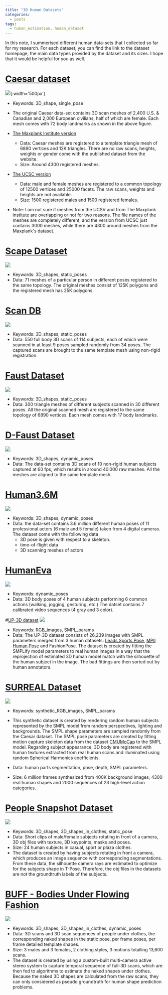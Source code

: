 ```yaml
---
title: "3D Human Datasets"
categories:
  - posts
tags:
  - human_estimation, human_dataset
---
```


In this note, I summerised different human data-sets that I collected so far for my research. For each dataset, you can find the link to the dataset homepage, the main data types provided by the dataset and its sizes. I hope that it would be helpful for you as well.

# [Caesar dataset](http://store.sae.org/caesar/)
![](/assets/images/3dhmds/caesar.png){:width='500px'}
- Keywords: 3D_shape, single_pose
-  The original Caesar data-set contains 3D scan meshes of 2,400 U.S. & Canadian and 2,000 European civilians, half of which are female. Each mesh comes with 72 body landmarks as shown in the above figure.

- [The Maxplank Institute version](http://humanshape.mpi-inf.mpg.de)
  - Data: Caesar meshes are registered to a template triangle mesh of 6890 vertices and 12K triangles. There are no raw scans, heights, weights or gender come with the published dataset from the website.
  - Size: Around 4300 registered meshes.

- [The UCSC version](https://graphics.soe.ucsc.edu/data/BodyModels/index.html)
  - Data: male and female meshes are registered to a common topology of 12500 vertices and 25000 facets. The raw scans, weights and heights are not available.
  - Size: 1500 registered males and 1500 registered females.

- Note: I am not sure if meshes from the UCSV and from The Maxplank institute are overlapping or not for two reasons. The file names of the meshes are completely different, and the version from UCSC just contains 3000 meshes, while there are 4300 around meshes from the Maxplank's dataset.

# [Scape Dataset](http://ai.stanford.edu/~drago/Projects/scape/scape.html)
![](/assets/images/3dhmds/scape.png)
- Keywords: 3D_shapes, static_poses
- Data: 71 meshes of a particular person in different poses registered to the same topology. The original meshes consist of 125K polygons and the registered mesh has 25K polygons.


# [Scan DB](http://gvvperfcapeva.mpi-inf.mpg.de/public/ScanDB/)
![](/assets/images/3dhmds/scandb.png)
- Keywords: 3D_shapes, static_poses
- Data: 550 full body 3D scans of 114 subjects, each of which were scanned in at least 9 poses sampled randomly from 34 poses. The captured scans are brought to the same template mesh using non-rigid registration.

# [Faust Dataset](http://faust.is.tue.mpg.de/overview)
![](/assets/images/3dhmds/faust.png)
- Keywords: 3D_shapes, static_poses
- Data: 300 triangle meshes of different subjects scanned in 30 different poses. All the original scanned mesh are registered to the same topology of 6890 vertices. Each mesh comes with 17 body landmarks.

# [D-Faust Dataset](http://dfaust.is.tue.mpg.de/)
![](/assets/images/3dhmds/dfaust.png)
- Keywords: 3D_shapes, dynamic_poses
- Data:  The data-set contains 3D scans of 10 non-rigid human subjects captured at 60 fps, which results in around 40.000 raw meshes. All the meshes are aligned to the same template mesh.

# [Human3.6M](http://vision.imar.ro/human3.6m/description.php)
![](/assets/images/3dhmds/human360m.png)
- Keywords: 3D_shapes, dynamic_poses
- Data: the data-set contains 3.6 million different human poses of 11 professional actors (6 male and 5 female) taken from 4 digital cameras. The dataset come with the following data
  - 3D pose is given with respect to a skeleton.
  - time-of-flight data
  - 3D scanning meshes of actors


# [HumanEva](http://humaneva.is.tue.mpg.de/)
![](/assets/images/3dhmds/humaneva.png)
- Keywords: dynamic_poses
- Data: 3D body poses of 4 human subjects performing 6 common actions (walking, jogging, gesturing, etc.) The datset contains 7 calibrated video sequences (4 gray and 3 color).

#[UP-3D dataset](http://files.is.tuebingen.mpg.de/classner/up/)
![](/assets/images/3dhmds/up.png)
- Keywords: RGB_images, SMPL_params
- Data:  The UP-3D dataset consists of 26,239 images with SMPL parameters merged from 3 human datasets: [ Leads Sports Pose](http://www.comp.leeds.ac.uk/mat4saj/lsp.html), [MPII Human Pose](http://human-pose.mpi-inf.mpg.de/) and FashionPose.
The dataset is created by fitting the SMPLify model parameters to real human images in a way that the reprojection of estimated 3D human model match with the silhouette of the human subject in the image. The bad fittings are then sorted out by human annotators.


# [SURREAL Dataset](https://www.di.ens.fr/willow/research/surreal/)
![](/assets/images/3dhmds/surreal.png)
- Keywords: synthetic_RGB_images, SMPL_params
- This synthetic dataset is created by rendering random human subjects represented by the SMPL model from random perspectives, lighting and backgrounds. The SMPL shape parameters are sampled randomly from the Caesar dataset. The SMPL pose parameters are created by fitting motion capture skeleton data from the dataset [CMUMoCap](http://mocap.cs.cmu.edu/) to the SMPL model. Regarding subject appearance, 3D body are registered with human textures extracted from real human scans and illuminated using random Spherical Harmonics coefficients.

- Data: human parts segmentation, pose, depth, SMPL parameters.

- Size: 6 million frames synthesized from 400K background images, 4300 real human shapes and 2000 sequences of 23 high-level action categories.

# [People Snapshot Dataset](https://graphics.tu-bs.de/people-snapshot)
![](/assets/images/3dhmds/snapshot.png)
- Keywords: 3D_shapes, 3D_shapes_in_clothes, static_pose
- Data: Short clips of male/female subjects rotating in front of a camera, 3D obj files with texture, 3D keypoints, masks and poses.
- Size: 24 human subjects in casual, sport or plaza clothes.
- The dataset is created by having subjects rotating in front a camera, which produces an image sequence with corresponding segmentations. From these data, the silhouette camera rays are estimated to optimize for the subjects shape in T-Pose. Therefore, the obj files in the datasets are not the groundtruth labels of the subjects.

# [BUFF - Bodies Under Flowing Fashion](http://buff.is.tue.mpg.de/)
![](/assets/images/3dhmds/buff.png)
- Keywords: 3D_shapes, 3D_shapes_in_clothes, dynamic_poses
- Data: 3D scans and 3D scan sequences of people under clothes, the corresponding naked shapes in the static pose, per frame poses, per frame detailed template shapes.
- Size: 3 males and 3 females, 2 clothing styles, 3 motions totalling 13,600 scans.
- The dataset is created by using a custom-built multi-camera active stereo system to capture temporal sequence of full-3D scans, which are then fed to algorithms to estimate the naked shapes under clothes. Because the naked 3D shapes are calculated from the raw scans, they can only considered as pseudo groundtruth for human shape prediction problems.
